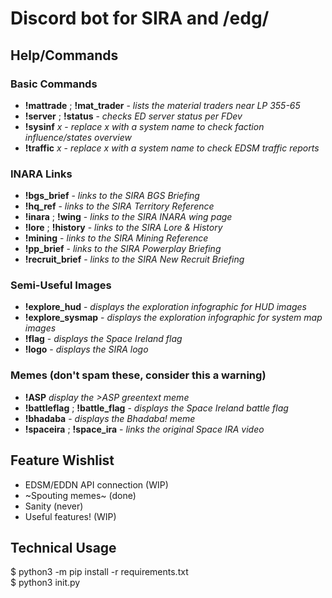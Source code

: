 # Discord bot for SIRA and /edg/

## Help/Commands

### Basic Commands
- **!mattrade** ; **!mat_trader** - *lists the material traders near LP 355-65*
- **!server** ; **!status** - *checks ED server status per FDev*
- **!sysinf** *x* - *replace x with a system name to check faction influence/states overview*
- **!traffic** *x* - *replace x with a system name to check EDSM traffic reports*

### INARA Links
- **!bgs_brief** - *links to the SIRA BGS Briefing*
- **!hq_ref** - *links to the SIRA Territory Reference*
- **!inara** ; **!wing** - *links to the SIRA INARA wing page*
- **!lore** ; **!history** - *links to the SIRA Lore & History*
- **!mining** - *links to the SIRA Mining Reference*
- **!pp_brief** - *links to the SIRA Powerplay Briefing*
- **!recruit_brief** - *links to the SIRA New Recruit Briefing*

### Semi-Useful Images
- **!explore_hud** - *displays the exploration infographic for HUD images*
- **!explore_sysmap** - *displays the exploration infographic for system map images*
- **!flag** - *displays the Space Ireland flag*
- **!logo** - *displays the SIRA logo*

### Memes (don't spam these, consider this a warning)
- **!ASP** *display the >ASP greentext meme*
- **!battleflag** ; **!battle_flag** - *displays the Space Ireland battle flag*
- **!bhadaba** - *displays the Bhadaba! meme*
- **!spaceira** ; **!space_ira** - *links the original Space IRA video*

## Feature Wishlist
- EDSM/EDDN API connection (WIP)
- ~Spouting memes~ (done)
- Sanity (never)
- Useful features! (WIP)

## Technical Usage
$ python3 -m pip install -r requirements.txt\
$ python3 init.py
